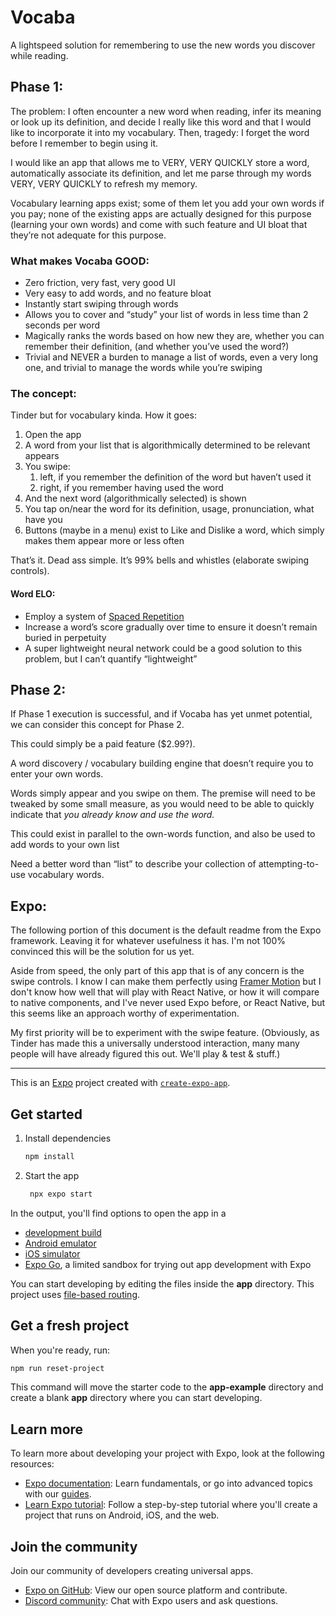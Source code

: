 # Vocaba

A lightspeed solution for remembering to use the new words you discover while reading.

## Phase 1:

The problem:
I often encounter a new word when reading, infer its meaning or look up its definition, and decide I really like this word and that I would like to incorporate it into my vocabulary. Then, tragedy: I forget the word before I remember to begin using it.

I would like an app that allows me to VERY, VERY QUICKLY store a word, automatically associate its definition, and let me parse through my words VERY, VERY QUICKLY to refresh my memory.

Vocabulary learning apps exist; some of them let you add your own words if you pay; none of the existing apps are actually designed for this purpose (learning your own words) and come with such feature and UI bloat that they’re not adequate for this purpose.

### What makes Vocaba GOOD:

- Zero friction, very fast, very good UI
- Very easy to add words, and no feature bloat
- Instantly start swiping through words
- Allows you to cover and “study” your list of words in less time than 2 seconds per word
- Magically ranks the words based on how new they are, whether you can remember their definition, (and whether you’ve used the word?)
- Trivial and NEVER a burden to manage a list of words, even a very long one, and trivial to manage the words while you’re swiping

### The concept:

Tinder but for vocabulary kinda. How it goes:

1. Open the app
2. A word from your list that is algorithmically determined to be relevant appears
3. You swipe:
    1. left, if you remember the definition of the word but haven’t used it
    2. right, if you remember having used the word
4. And the next word (algorithmically selected) is shown
5. You tap on/near the word for its definition, usage, pronunciation, what have you
6. Buttons (maybe in a menu) exist to Like and Dislike a word, which simply makes them appear more or less often

That’s it. Dead ass simple. It’s 99% bells and whistles (elaborate swiping controls).

#### Word ELO:

- Employ a system of [Spaced Repetition](https://en.wikipedia.org/wiki/Spaced_repetition)
- Increase a word’s score gradually over time to ensure it doesn’t remain buried in perpetuity
- A super lightweight neural network could be a good solution to this problem, but I can’t quantify “lightweight”

## Phase 2:

If Phase 1 execution is successful, and if Vocaba has yet unmet potential, we can consider this concept for Phase 2.

This could simply be a paid feature ($2.99?).

A word discovery / vocabulary building engine that doesn’t require you to enter your own words.

Words simply appear and you swipe on them. The premise will need to be tweaked by some small measure, as you would need to be able to quickly indicate that *you already know and use the word.*

This could exist in parallel to the own-words function, and also be used to add words to your own list

Need a better word than “list” to describe your collection of attempting-to-use vocabulary words.

## Expo:

The following portion of this document is the default readme from the Expo framework. Leaving it for whatever usefulness it has. I'm not 100% convinced this will be the solution for us yet.

Aside from speed, the only part of this app that is of any concern is the swipe controls. I know I can make them perfectly using [Framer Motion](https://www.framer.com/motion/) but I don't know how well that will play with React Native, or how it will compare to native components, and I've never used Expo before, or React Native, but this seems like an approach worthy of experimentation.

My first priority will be to experiment with the swipe feature. (Obviously, as Tinder has made this a universally understood interaction, many many people will have already figured this out. We'll play & test & stuff.)

---

This is an [Expo](https://expo.dev) project created with [`create-expo-app`](https://www.npmjs.com/package/create-expo-app).

## Get started

1. Install dependencies

   ```bash
   npm install
   ```

2. Start the app

   ```bash
    npx expo start
   ```

In the output, you'll find options to open the app in a

- [development build](https://docs.expo.dev/develop/development-builds/introduction/)
- [Android emulator](https://docs.expo.dev/workflow/android-studio-emulator/)
- [iOS simulator](https://docs.expo.dev/workflow/ios-simulator/)
- [Expo Go](https://expo.dev/go), a limited sandbox for trying out app development with Expo

You can start developing by editing the files inside the **app** directory. This project uses [file-based routing](https://docs.expo.dev/router/introduction).

## Get a fresh project

When you're ready, run:

```bash
npm run reset-project
```

This command will move the starter code to the **app-example** directory and create a blank **app** directory where you can start developing.

## Learn more

To learn more about developing your project with Expo, look at the following resources:

- [Expo documentation](https://docs.expo.dev/): Learn fundamentals, or go into advanced topics with our [guides](https://docs.expo.dev/guides).
- [Learn Expo tutorial](https://docs.expo.dev/tutorial/introduction/): Follow a step-by-step tutorial where you'll create a project that runs on Android, iOS, and the web.

## Join the community

Join our community of developers creating universal apps.

- [Expo on GitHub](https://github.com/expo/expo): View our open source platform and contribute.
- [Discord community](https://chat.expo.dev): Chat with Expo users and ask questions.
